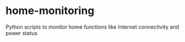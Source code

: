 # home-monitoring
Python scripts to monitor home functions like Internet connectivity and power status
